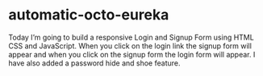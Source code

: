 # automatic-octo-eureka
Today I’m going to build a responsive Login and Signup Form using HTML CSS and JavaScript. When you click on the login link the signup form will appear and when you click on the signup form the login form will appear. I have also added a password hide and shoe feature.
